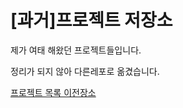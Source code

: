 # [과거]프로젝트 저장소

제가 여태 해왔던 프로젝트들입니다.

정리가 되지 않아 다른레포로 옮겼습니다.

[프로젝트 목록 이전장소](https://github.com/xper100/Projects)

